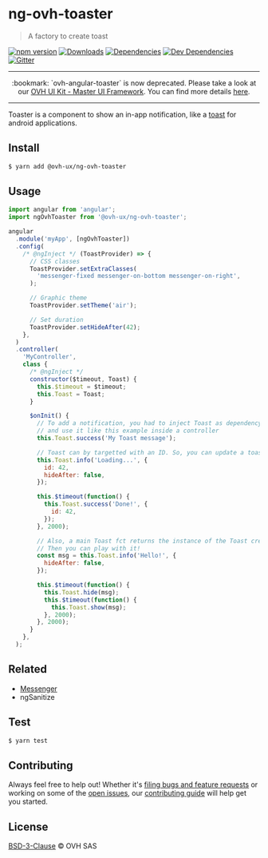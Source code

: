 # ng-ovh-toaster

> A factory to create toast

[![npm version](https://badgen.net/npm/v/@ovh-ux/ng-ovh-toaster)](https://www.npmjs.com/package/@ovh-ux/ng-ovh-toaster) [![Downloads](https://badgen.net/npm/dt/@ovh-ux/ng-ovh-toaster)](https://npmjs.com/package/@ovh-ux/ng-ovh-toaster) [![Dependencies](https://badgen.net/david/dep/ovh/manager/packages/components/ng-ovh-toaster)](https://npmjs.com/package/@ovh-ux/ng-ovh-toaster?activeTab=dependencies) [![Dev Dependencies](https://badgen.net/david/dev/ovh/manager/packages/components/ng-ovh-toaster)](https://npmjs.com/package/@ovh-ux/ng-ovh-toaster?activeTab=dependencies) [![Gitter](https://badgen.net/badge/gitter/ovh-ux/blue?icon=gitter)](https://gitter.im/ovh/ux)

---

<div align="center">
:bookmark: `ovh-angular-toaster` is now deprecated. Please take a look at our <a href="https://github.com/ovh-ux/ovh-ui-kit" target="_blank">OVH UI Kit - Master UI Framework</a>. You can find more details <a href="http://master.ui-kit.ovh/#!/ovh-ui-kit/message" target="_blank">here</a>.
</div>

---

Toaster is a component to show an in-app notification, like a [toast](http://developer.android.com/guide/topics/ui/notifiers/toasts.html) for android applications.

## Install

```sh
$ yarn add @ovh-ux/ng-ovh-toaster
```

## Usage

```js
import angular from 'angular';
import ngOvhToaster from '@ovh-ux/ng-ovh-toaster';

angular
  .module('myApp', [ngOvhToaster])
  .config(
    /* @ngInject */ (ToastProvider) => {
      // CSS classes
      ToastProvider.setExtraClasses(
        'messenger-fixed messenger-on-bottom messenger-on-right',
      );

      // Graphic theme
      ToastProvider.setTheme('air');

      // Set duration
      ToastProvider.setHideAfter(42);
    },
  )
  .controller(
    'MyController',
    class {
      /* @ngInject */
      constructor($timeout, Toast) {
        this.$timeout = $timeout;
        this.Toast = Toast;
      }

      $onInit() {
        // To add a notification, you had to inject Toast as dependency
        // and use it like this example inside a controller
        this.Toast.success('My Toast message');

        // Toast can by targetted with an ID. So, you can update a toast on-the-fly, like this:
        this.Toast.info('Loading...', {
          id: 42,
          hideAfter: false,
        });

        this.$timeout(function() {
          this.Toast.success('Done!', {
            id: 42,
          });
        }, 2000);

        // Also, a main Toast fct returns the instance of the Toast created.
        // Then you can play with it!
        const msg = this.Toast.info('Hello!', {
          hideAfter: false,
        });

        this.$timeout(function() {
          this.Toast.hide(msg);
          this.$timeout(function() {
            this.Toast.show(msg);
          }, 2000);
        }, 2000);
      }
    },
  );
```

## Related

- [Messenger](https://github.com/HubSpot/messenger)
- ngSanitize

## Test

```sh
$ yarn test
```

## Contributing

Always feel free to help out! Whether it's [filing bugs and feature requests](https://github.com/ovh/manager/issues/new) or working on some of the [open issues](https://github.com/ovh/manager/issues), our [contributing guide](https://github.com/ovh/manager/blob/master/CONTRIBUTING.md) will help get you started.

## License

[BSD-3-Clause](LICENSE) © OVH SAS
